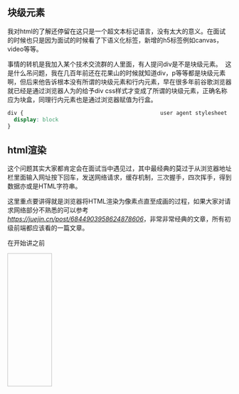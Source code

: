 ## 块级元素

我对html的了解还停留在这只是一个超文本标记语言，没有太大的意义。在面试的时候也只是因为面试的时候看了下语义化标签，新增的h5标签例如canvas，video等等。

事情的转机是我加入某个技术交流群的人里面，有人提问div是不是块级元素。
<Image srcType="surprise"/>
这是什么吊问题，我在几百年前还在花果山的时候就知道div，p等等都是块级元素啊，但后来他告诉根本没有所谓的块级元素和行内元素，早在很多年前谷歌浏览器就已经是通过浏览器人为的给予div css样式才变成了所谓的块级元素，正确名称应为块盒，同理行内元素也是通过浏览器赋值为行盒。

```css
div {                                           user agent stylesheet
  display: block
} 

```

## html渲染

这个问题其实大家都肯定会在面试当中遇见过，其中最经典的莫过于从浏览器地址栏里面输入网址按下回车，发送网络请求，缓存机制，三次握手，四次挥手，得到数据亦或是HTML字符串。

这里重点要讲得就是浏览器将HTML渲染为像素点直至成画的过程，如果大家对请求网络部分不熟悉的可以参考 *<https://juejin.cn/post/6844903958624878606>*，非常非常经典的文章，所有初级前端都应该看的一篇文章。

在开始讲之前

<Image srcType="renderHtml" width="100vw" height="300px"/>
